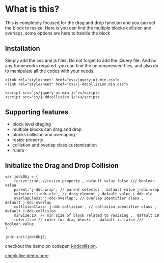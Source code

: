What is this?
=============

This is completely focused for the drag and drop function and you can set the block to resize. Here is you can find the multiple blocks collision and overlaps, some options are here to handle the block


Installation
---

Simply add the css and js files, Do not forget to add the jQuery file. And no any frameworks required. you can find the uncompressed files, and also do to manipulate all the codes with your needs.

```
<link rel="stylesheet" href="css/jquery-ui.min.css">
<link rel="stylesheet" href="css/j-ddcollision.min.css">

<script src="js/jquery-ui.min.js"></script>
<script src="js/j-ddcollision.js"></script>
```


Supporting features
---

- block level draging
- multiple blocks can drag and drop
- blocks collision and overlaping
- resize property
- collistion and overlap class customization
- rulers



Initialize the Drag and Drop Collision
---

```
var jddcObj = {
    resize:true, //resize property , dafault value false /// boolean value
    parent:'j-ddc-wrap', // parent selector , dafault value j-ddc-wrap
    selector:'j-ddc-ele', // drag element , dafault value j-ddc-ele
    overlapClass:'j-ddc-overlap', // overlap identifier class ,  dafault j-ddc-overlap
    collisionClass:'j-ddc-collision', // collision identifier class ,  dafault j-ddc-collision
    minSize:10, // min size of block related to resizing ,  dafault 10
    ruler:true // ruler for drag blocks ,  dafault is false /// boolean value
}

jddc.init(jddcObj);

```

checkout the demo on codepen [j-ddcollision](https://codepen.io/JobyJoDiyon/pen/oNyMarb).

[check live demo here](https://jobyaj.github.io/j-ddcollision/)
